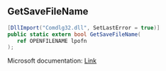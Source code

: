 ## GetSaveFileName

```csharp
[DllImport("Comdlg32.dll", SetLastError = true)]
public static extern bool GetSaveFileName(
   ref OPENFILENAME lpofn
);
```

Microsoft documentation: [Link](https://learn.microsoft.com/en-us/windows/win32/api/commdlg/nf-commdlg-getsavefilenamea)
